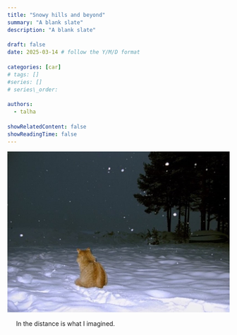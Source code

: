 ```yaml
---
title: "Snowy hills and beyond"
summary: "A blank slate"
description: "A blank slate"

draft: false
date: 2025-03-14 # follow the Y/M/D format 

categories: [car]
# tags: []
#series: []
# series\_order: 

authors:
  - talha

showRelatedContent: false
showReadingTime: false
---
```


![](image.png)

&nbsp;&nbsp;&nbsp;&nbsp; In the distance is what I imagined.
